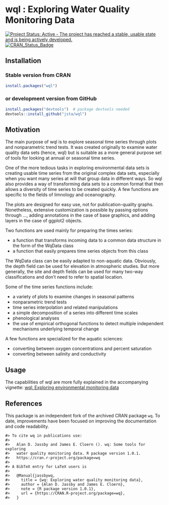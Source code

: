 
<!-- README.md is generated from README.Rmd. Please edit that file -->

# wql : Exploring Water Quality Monitoring Data

[![Project Status: Active - The project has reached a stable, usable
state and is being actively
developed.](http://www.repostatus.org/badges/latest/active.svg)](https://www.repostatus.org/#active)
[![CRAN_Status_Badge](http://www.r-pkg.org/badges/version/wql)](https://cran.r-project.org/package=wql)

## Installation

### Stable version from CRAN

``` r
install.packages("wql")
```

### or development version from GitHub

``` r
install.packages("devtools")  # package devtools needed
devtools::install_github("jsta/wql")
```

## Motivation

The main purpose of wql is to explore seasonal time series through plots
and nonparametric trend tests. It was created originally to examine
water quality data sets (hence, wql) but is suitable as a more general
purpose set of tools for looking at annual or seasonal time series.

One of the more tedious tasks in exploring environmental data sets is
creating usable time series from the original complex data sets,
especially when you want many series at will that group data in
different ways. So wql also provides a way of transforming data sets to
a common format that then allows a diversity of time series to be
created quickly. A few functions are specific to the fields of limnology
and oceanography.

The plots are designed for easy use, not for publication-quality graphs.
Nonetheless, extensive customization is possible by passing options
through …, adding annotations in the case of base graphics, and adding
layers in the case of ggplot2 objects.

Two functions are used mainly for preparing the times series:

- a function that transforms incoming data to a common data structure in
  the form of the WqData class
- a function that easily prepares time series objects from this class

The WqData class can be easily adapted to non-aquatic data. Obviously,
the depth field can be used for elevation in atmospheric studies. But
more generally, the site and depth fields can be used for many two-way
classifications and don’t need to refer to spatial location.

Some of the time series functions include:

- a variety of plots to examine changes in seasonal patterns
- nonparametric trend tests
- time series interpolation and related manipulations
- a simple decomposition of a series into different time scales
- phenological analyses
- the use of empirical orthogonal functions to detect multiple
  independent mechanisms underlying temporal change

A few functions are specialized for the aquatic sciences:

- converting between oxygen concentrations and percent saturation
- converting between salinity and conductivity

## Usage

The capabilities of wql are more fully explained in the accompanying
vignette: [wql: Exploring environmental monitoring
data](https://jsta.github.io/wql/articles/wql-package.html)

## References

This package is an independent fork of the archived CRAN package `wq`.
To date, improvements have been focused on improving the documentation
and code readability.

    #> To cite wq in publications use:
    #> 
    #>   Alan D. Jassby and James E. Cloern (). wq: Some tools for exploring
    #>   water quality monitoring data. R package version 1.0.1.
    #>   https://cran.r-project.org/package=wq
    #> 
    #> A BibTeX entry for LaTeX users is
    #> 
    #>   @Manual{jassbywq,
    #>     title = {wq: Exploring water quality monitoring data},
    #>     author = {Alan D. Jassby and James E. Cloern},
    #>     note = {R package version 1.0.1},
    #>     url = {https://CRAN.R-project.org/package=wq},
    #>   }
